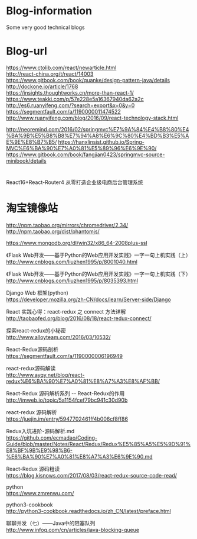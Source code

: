 # Blog-information
Some very good technical blogs

# Blog-url
https://www.ctolib.com/react/newarticle.html<br>
http://react-china.org/t/react/14003<br>
https://www.gitbook.com/book/quanke/design-pattern-java/details<br>
http://dockone.io/article/1768<br>
https://insights.thoughtworks.cn/more-than-react-1/<br>
https://www.teakki.com/p/57e228e5a16367940da62a2c<br>
http://es6.ruanyifeng.com/?search=export&x=0&y=0<br>
https://segmentfault.com/a/1190000011474522<br>
http://www.ruanyifeng.com/blog/2016/09/react-technology-stack.html

http://neoremind.com/2016/02/springmvc%E7%9A%84%E4%B8%80%E4%BA%9B%E5%B8%B8%E7%94%A8%E6%9C%80%E4%BD%B3%E5%AE%9E%E8%B7%B5/
https://hanxlinsist.github.io/Spring-MVC%E6%BA%90%E7%A0%81%E5%89%96%E6%9E%90/
https://www.gitbook.com/book/fangjian0423/springmvc-source-minibook/details



# 
React16+React-Router4 从零打造企业级电商后台管理系统

# 淘宝镜像站
http://npm.taobao.org/mirrors/chromedriver/2.34/<br>
http://npm.taobao.org/dist/phantomjs/<br>


https://www.mongodb.org/dl/win32/x86_64-2008plus-ssl

《Flask Web开发——基于Python的Web应用开发实践》一字一句上机实践（上）
http://www.cnblogs.com/liuzhen1995/p/8001040.html

《Flask Web开发——基于Python的Web应用开发实践》一字一句上机实践（下）
http://www.cnblogs.com/liuzhen1995/p/8035393.html

Django Web 框架(python)<br>
https://developer.mozilla.org/zh-CN/docs/learn/Server-side/Django

React 实践心得：react-redux 之 connect 方法详解<br>
http://taobaofed.org/blog/2016/08/18/react-redux-connect/

探索react-redux的小秘密<br>
http://www.alloyteam.com/2016/03/10532/

React-Redux源码剖析<br>
https://segmentfault.com/a/1190000006196949

react-redux源码解读<br>
http://www.ayqy.net/blog/react-redux%E6%BA%90%E7%A0%81%E8%A7%A3%E8%AF%BB/

React-Redux 源码解析系列 -- React-Redux的作用<br>
http://imweb.io/topic/5a1154fcef79bc941c30d90b

react-redux 源码解析<br>
https://juejin.im/entry/5947702461ff4b006cf8ff86

Redux入坑进阶-源码解析.md<br>
https://github.com/ecmadao/Coding-Guide/blob/master/Notes/React/Redux/Redux%E5%85%A5%E5%9D%91%E8%BF%9B%E9%98%B6-%E6%BA%90%E7%A0%81%E8%A7%A3%E6%9E%90.md

React-Redux 源码粗读<br>
https://blog.kisnows.com/2017/08/03/react-redux-source-code-read/

python <br>
https://www.zmrenwu.com/

python3-cookbook<br>
http://python3-cookbook.readthedocs.io/zh_CN/latest/preface.html

聊聊并发（七）——Java中的阻塞队列<br>
http://www.infoq.com/cn/articles/java-blocking-queue
